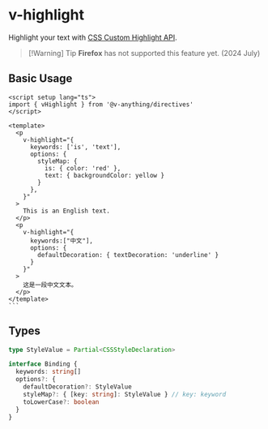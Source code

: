 # v-highlight

Highlight your text with [CSS Custom Highlight API](https://developer.mozilla.org/en-US/docs/Web/API/CSS_Custom_Highlight_API).

> [!Warning] Tip
> **Firefox** has not supported this feature yet. (2024 July)

## Basic Usage

````Vue{7-15,20-25}
<script setup lang="ts">
import { vHighlight } from '@v-anything/directives'
</script>

<template>
  <p
    v-highlight="{
      keywords: ['is', 'text'],
      options: {
        styleMap: {
          is: { color: 'red' },
          text: { backgroundColor: yellow }
        }
      },
    }"
  >
    This is an English text.
  </p>
  <p
    v-highlight="{
      keywords:["中文"],
      options: {
        defaultDecoration: { textDecoration: 'underline' }
      }
    }"
  >
    这是一段中文文本。
  </p>
</template>
```
````

## Types

```typescript
type StyleValue = Partial<CSSStyleDeclaration>

interface Binding {
  keywords: string[]
  options?: {
    defaultDecoration?: StyleValue
    styleMap?: { [key: string]: StyleValue } // key: keyword
    toLowerCase?: boolean
  }
}
```
